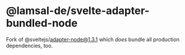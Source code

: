 # @lamsal-de/svelte-adapter-bundled-node

Fork of @sveltejs/adapter-node@1.3.1 which *does* bundle all production dependencies, too. 
